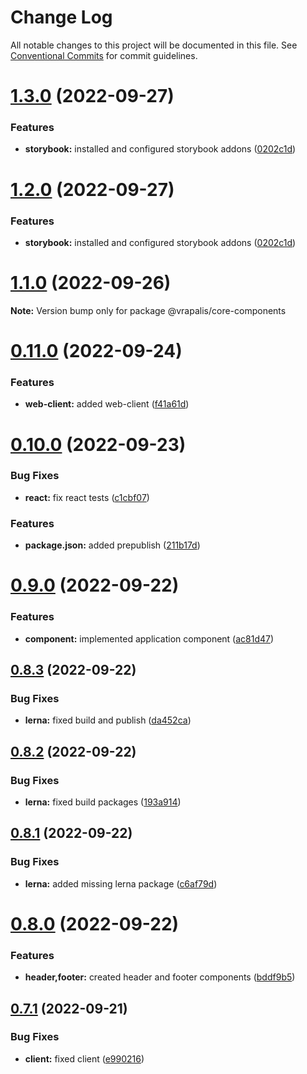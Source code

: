 # Change Log

All notable changes to this project will be documented in this file.
See [Conventional Commits](https://conventionalcommits.org) for commit guidelines.

# [1.3.0](https://github.com/vrapalis/corporate-design-system-blueprint/compare/v1.1.0...v1.3.0) (2022-09-27)


### Features

* **storybook:** installed and configured storybook addons ([0202c1d](https://github.com/vrapalis/corporate-design-system-blueprint/commit/0202c1dc77ac8213815ae2c1b657f817ddb42040))





# [1.2.0](https://github.com/vrapalis/corporate-design-system-blueprint/compare/v1.1.0...v1.2.0) (2022-09-27)


### Features

* **storybook:** installed and configured storybook addons ([0202c1d](https://github.com/vrapalis/corporate-design-system-blueprint/commit/0202c1dc77ac8213815ae2c1b657f817ddb42040))





# [1.1.0](https://github.com/vrapalis/corporate-design-system-blueprint/compare/v0.11.0...v1.1.0) (2022-09-26)

**Note:** Version bump only for package @vrapalis/core-components





# [0.11.0](https://github.com/vrapalis/corporate-design-system-blueprint/compare/v0.10.0...v0.11.0) (2022-09-24)


### Features

* **web-client:** added web-client ([f41a61d](https://github.com/vrapalis/corporate-design-system-blueprint/commit/f41a61d47d1762e1350de93c21041f33c9efe4b8))





# [0.10.0](https://github.com/ionic-team/stencil-component-starter/compare/v0.9.0...v0.10.0) (2022-09-23)


### Bug Fixes

* **react:** fix react tests ([c1cbf07](https://github.com/ionic-team/stencil-component-starter/commit/c1cbf07c84a12c0d08161670c6dbbdc025fd7c6c))


### Features

* **package.json:** added prepublish ([211b17d](https://github.com/ionic-team/stencil-component-starter/commit/211b17d850c3bc787a1bf2309ac64fbc7519949d))





# [0.9.0](https://github.com/ionic-team/stencil-component-starter/compare/v0.8.3...v0.9.0) (2022-09-22)


### Features

* **component:** implemented application component ([ac81d47](https://github.com/ionic-team/stencil-component-starter/commit/ac81d4773b6d127d6b32e53f5761c10eb84cad14))





## [0.8.3](https://github.com/ionic-team/stencil-component-starter/compare/v0.8.2...v0.8.3) (2022-09-22)


### Bug Fixes

* **lerna:** fixed build and publish ([da452ca](https://github.com/ionic-team/stencil-component-starter/commit/da452ca28148518ed62f3fd994265fdae3abd72f))





## [0.8.2](https://github.com/ionic-team/stencil-component-starter/compare/v0.8.1...v0.8.2) (2022-09-22)


### Bug Fixes

* **lerna:** fixed build packages ([193a914](https://github.com/ionic-team/stencil-component-starter/commit/193a91458db2b63bd6917a5c18d3abbcb2211a77))





## [0.8.1](https://github.com/ionic-team/stencil-component-starter/compare/v0.8.0...v0.8.1) (2022-09-22)


### Bug Fixes

* **lerna:** added missing lerna package ([c6af79d](https://github.com/ionic-team/stencil-component-starter/commit/c6af79d116d9c38d4bfd3fdfd3494c349921a476))





# [0.8.0](https://github.com/ionic-team/stencil-component-starter/compare/v0.7.1...v0.8.0) (2022-09-22)


### Features

* **header,footer:** created header and footer components ([bddf9b5](https://github.com/ionic-team/stencil-component-starter/commit/bddf9b598b5d0182ee19d4fa148638f03a651f4d))





## [0.7.1](https://github.com/ionic-team/stencil-component-starter/compare/v0.7.0...v0.7.1) (2022-09-21)


### Bug Fixes

* **client:** fixed client ([e990216](https://github.com/ionic-team/stencil-component-starter/commit/e990216a50c7d5a52f39f7c886323a87644e7385))
